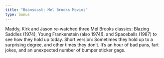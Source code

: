 ```yaml
---
title: "Beanscast: Mel Brooks Movies"
type: bonus
---
```

Maddy, Kirk and Jason re-watched three Mel Brooks classics: Blazing Saddles (1974), Young Frankenstein (also 1974!), and Spaceballs (1987) to see how they hold up today. Short version: Sometimes they hold up to a surprising degree, and other times they don’t. It’s an hour of bad puns, fart jokes, and an unexpected number of bumper sticker gags.